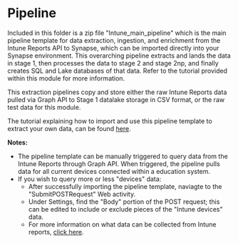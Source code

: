 # Pipeline

Included in this folder is a zip file "Intune_main_pipeline" which is the main pipeline template for data extraction, ingestion, and enrichment from the Intune Reports API to Synapse, which can be imported directly into your Synapse environment. This overarching pipeline extracts and lands the data in stage 1, then processes the data to stage 2 and stage 2np, and finally creates SQL and Lake databases of that data. Refer to the tutorial provided within this module for more information.

This extraction pipelines copy and store either the raw Intune Reports data pulled via Graph API to Stage 1 datalake storage in CSV format, or the raw test data for this module.

The tutorial explaining how to import and use this pipeline template to extract your own data, can be found [here](https://github.com/cstohlmann/oea-intune-module/tree/main/docs).

<strong> Notes: </strong>
 - The pipeline template can be manually triggered to query data from the Intune Reports through Graph API. When triggered, the pipeline pulls data for all current devices connected within a education system.
 - If you wish to query more or less "devices" data: 
     * After successfully importing the pipeline template, naviagte to the "SubmitPOSTRequest" Web activity. 
     * Under Settings, find the "Body" portion of the POST request; this can be edited to include or exclude pieces of the "Intune devices" data.
     * For more information on what data can be collected from Intune reports, [click here](https://docs.microsoft.com/en-us/mem/intune/fundamentals/reports-export-graph-available-reports).
